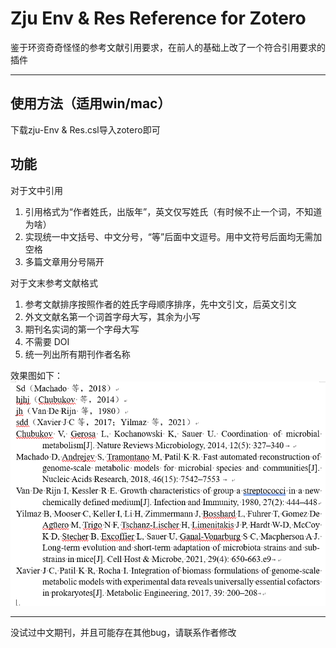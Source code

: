 # Zju Env & Res Reference for Zotero
鉴于环资奇奇怪怪的参考文献引用要求，在前人的基础上改了一个符合引用要求的插件
___

## 使用方法（适用win/mac）
下载zju-Env & Res.csl导入zotero即可


## 功能
对于文中引用
1. 引用格式为“作者姓氏，出版年”，英文仅写姓氏（有时候不止一个词，不知道为啥）
2. 实现统一中文括号、中文分号，“等”后面中文逗号。用中文符号后面均无需加
空格
3. 多篇文章用分号隔开

对于文末参考文献格式
1. 参考文献排序按照作者的姓氏字母顺序排序，先中文引文，后英文引文
2. 外文文献名第一个词首字母大写，其余为小写
3. 期刊名实词的第一个字母大写
4. 不需要 DOI
5. 统一列出所有期刊作者名称

效果图如下：
![Example Image](example.png)

___
没试过中文期刊，并且可能存在其他bug，请联系作者修改